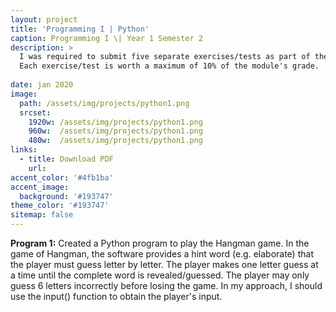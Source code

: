 ```yaml
---
layout: project
title: 'Programming I | Python'
caption: Programming I \| Year 1 Semester 2
description: >
  I was required to submit five separate exercises/tests as part of the ongoing continuous assessment. 
  Each exercise/test is worth a maximum of 10% of the module's grade.
  
date: jan 2020
image: 
  path: /assets/img/projects/python1.png
  srcset: 
    1920w: /assets/img/projects/python1.png
    960w:  /assets/img/projects/python1.png
    480w:  /assets/img/projects/python1.png
links:
  - title: Download PDF
    url: 
accent_color: '#4fb1ba'
accent_image:
  background: '#193747'
theme_color: '#193747'
sitemap: false
---
```


**Program 1:** 
Created a Python program to play the Hangman game. 
In the game of Hangman, the software provides a hint word (e.g. elaborate) that the player must guess letter by letter. 
The player makes one letter guess at a time until the complete word is revealed/guessed. The player may only guess 6 letters incorrectly before losing 
the game. In my approach, I should use the input() function to obtain the player's input.
